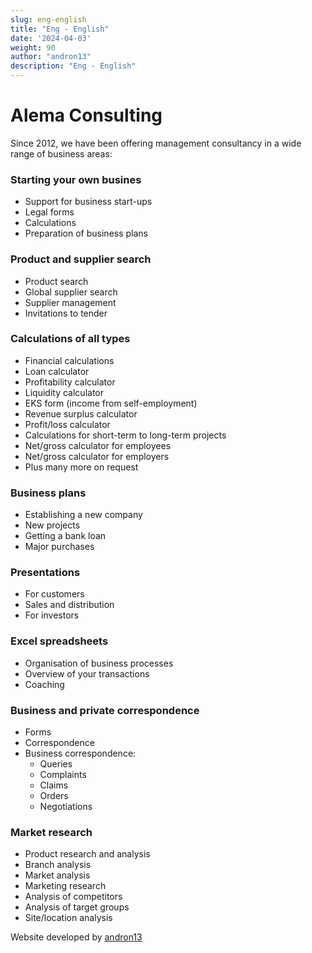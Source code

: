 ```yaml
---
slug: eng-english
title: "Eng - English"
date: '2024-04-03'
weight: 90
author: "andron13"
description: "Eng - English"
---
```


# Alema Consulting

Since 2012, we have been offering management consultancy in a wide range of business areas:

### Starting your own busines

- Support for business start-ups
- Legal forms
- Calculations
- Preparation of business plans

### Product and supplier search

- Product search
- Global supplier search
- Supplier management
- Invitations to tender


### Calculations of all types

- Financial calculations
- Loan calculator
- Profitability calculator
- Liquidity calculator
- EKS form (income from self-employment)
- Revenue surplus calculator
- Profit/loss calculator
- Calculations for short-term to long-term projects
- Net/gross calculator for employees
- Net/gross calculator for employers
- Plus many more on request

### Business plans

- Establishing a new company
- New projects
- Getting a bank loan
- Major purchases

### Presentations

- For customers
- Sales and distribution
- For investors

### Excel spreadsheets

- Organisation of business processes
- Overview of your transactions
- Coaching

### Business and private correspondence

  - Forms
  - Correspondence
  - Business correspondence:
    + Queries
    + Complaints
    + Claims
    + Orders
    + Negotiations

### Market research

  - Product research and analysis
  - Branch analysis
  - Market analysis
  - Marketing research
  - Analysis of competitors
  - Analysis of target groups
  - Site/location analysis

<p>Website developed by <a title="developer andron13" href="https://andron13.de" target="_blank">andron13</a></p>
